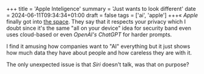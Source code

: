 +++
title = 'Apple Inteligence'
summary = 'Just wants to look different'
date = 2024-06-11T09:34:34+01:00
draft = false
tags = ['ai', 'apple']
+++«
*Apple* finally got into [the space](https://www.youtube.com/watch?v=Gxe-XpCyHrk).
They say that it respects your privacy which I doubt since it's the same "all on your device" idea for security band even uses cloud-based or even *OpenAI's ChatGPT* for harder prompts.

I find it amusing how companies want to "AI" everything but it just shows how much data they have about people and how careless they are with it.

The only unexpected issue is that *Siri* doesn't talk, was that on purpose?
